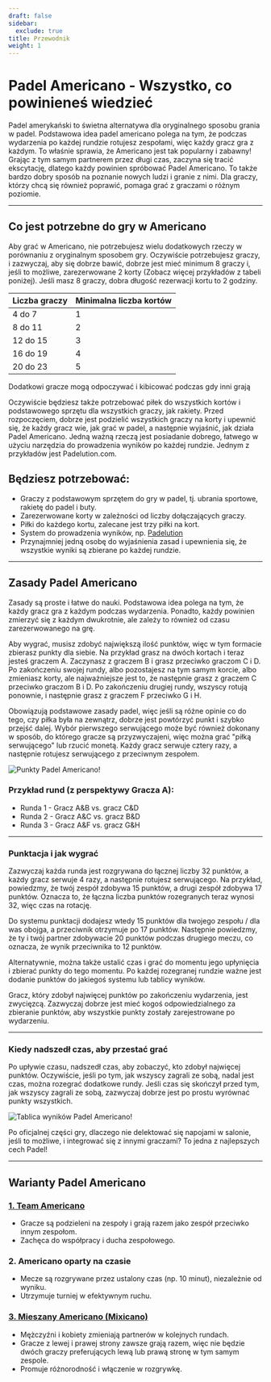 ```yaml
---
draft: false
sidebar:
  exclude: true
title: Przewodnik
weight: 1
---
```

# Padel Americano - Wszystko, co powinieneś wiedzieć

Padel amerykański to świetna alternatywa dla oryginalnego sposobu grania w padel. Podstawowa idea padel americano polega na tym, że podczas wydarzenia po każdej rundzie rotujesz zespołami, więc każdy gracz gra z każdym. To właśnie sprawia, że Americano jest tak popularny i zabawny! Grając z tym samym partnerem przez długi czas, zaczyna się tracić ekscytację, dlatego każdy powinien spróbować Padel Americano. To także bardzo dobry sposób na poznanie nowych ludzi i granie z nimi. Dla graczy, którzy chcą się również poprawić, pomaga grać z graczami o różnym poziomie.

---

## Co jest potrzebne do gry w Americano

Aby grać w Americano, nie potrzebujesz wielu dodatkowych rzeczy w porównaniu z oryginalnym sposobem gry. Oczywiście potrzebujesz graczy, i zazwyczaj, aby się dobrze bawić, dobrze jest mieć minimum 8 graczy i, jeśli to możliwe, zarezerwowane 2 korty (Zobacz więcej przykładów z tabeli poniżej). Jeśli masz 8 graczy, dobra długość rezerwacji kortu to 2 godziny.

| Liczba graczy                                           | Minimalna liczba kortów |
|--------------------------------------------------------|-------------------------|
|                           4 do 7                       |             1           |
|                          8 do 11                       |             2           |
|                          12 do 15                      |             3           |
|                          16 do 19                      |             4           |
|                          20 do 23                      |             5           |



Dodatkowi gracze mogą odpoczywać i kibicować podczas gdy inni grają

Oczywiście będziesz także potrzebować piłek do wszystkich kortów i podstawowego sprzętu dla wszystkich graczy, jak rakiety. Przed rozpoczęciem, dobrze jest podzielić wszystkich graczy na korty i upewnić się, że każdy gracz wie, jak grać w padel, a następnie wyjaśnić, jak działa Padel Americano. Jedną ważną rzeczą jest posiadanie dobrego, łatwego w użyciu narzędzia do prowadzenia wyników po każdej rundzie. Jednym z przykładów jest Padelution.com.

## Będziesz potrzebować:

- Graczy z podstawowym sprzętem do gry w padel, tj. ubrania sportowe, rakietę do padel i buty.
- Zarezerwowane korty w zależności od liczby dołączających graczy.
- Piłki do każdego kortu, zalecane jest trzy piłki na kort.
- System do prowadzenia wyników, np. [Padelution](https://padelution.com/americano)
- Przynajmniej jedną osobę do wyjaśnienia zasad i upewnienia się, że wszystkie wyniki są zbierane po każdej rundzie.

---
## Zasady Padel Americano

Zasady są proste i łatwe do nauki. Podstawowa idea polega na tym, że każdy gracz gra z każdym podczas wydarzenia. Ponadto, każdy powinien zmierzyć się z każdym dwukrotnie, ale zależy to również od czasu zarezerwowanego na grę.

Aby wygrać, musisz zdobyć największą ilość punktów, więc w tym formacie zbierasz punkty dla siebie. Na przykład grasz na dwóch kortach i teraz jesteś graczem A. Zaczynasz z graczem B i grasz przeciwko graczom C i D. Po zakończeniu swojej rundy, albo pozostajesz na tym samym korcie, albo zmieniasz korty, ale najważniejsze jest to, że następnie grasz z graczem C przeciwko graczom B i D. Po zakończeniu drugiej rundy, wszyscy rotują ponownie, i następnie grasz z graczem F przeciwko G i H.

Obowiązują podstawowe zasady padel, więc jeśli są różne opinie co do tego, czy piłka była na zewnątrz, dobrze jest powtórzyć punkt i szybko przejść dalej. Wybór pierwszego serwującego może być również dokonany w sposób, do którego gracze są przyzwyczajeni, więc można grać "piłką serwującego" lub rzucić monetą. Każdy gracz serwuje cztery razy, a następnie rotujesz serwującego z przeciwnym zespołem.

![Punkty Padel Americano!](/pl/images/padel-americano.png "Punkty Padel Americano!")

### Przykład rund (z perspektywy Gracza A):
- Runda 1 - Gracz A&B vs. gracz C&D
- Runda 2 - Gracz A&C vs. gracz B&D
- Runda 3 - Gracz A&F vs. gracz G&H

---

### Punktacja i jak wygrać
Zazwyczaj każda runda jest rozgrywana do łącznej liczby 32 punktów, a każdy gracz serwuje 4 razy, a następnie rotujesz serwującego. Na przykład, powiedzmy, że twój zespół zdobywa 15 punktów, a drugi zespół zdobywa 17 punktów. Oznacza to, że łączna liczba punktów rozegranych teraz wynosi 32, więc czas na rotację.

Do systemu punktacji dodajesz wtedy 15 punktów dla twojego zespołu / dla was obojga, a przeciwnik otrzymuje po 17 punktów. Następnie powiedzmy, że ty i twój partner zdobywacie 20 punktów podczas drugiego meczu, co oznacza, że wynik przeciwnika to 12 punktów.

Alternatywnie, można także ustalić czas i grać do momentu jego upłynięcia i zbierać punkty do tego momentu. Po każdej rozegranej rundzie ważne jest dodanie punktów do jakiegoś systemu lub tablicy wyników.

Gracz, który zdobył najwięcej punktów po zakończeniu wydarzenia, jest zwycięzcą. Zazwyczaj dobrze jest mieć kogoś odpowiedzialnego za zbieranie punktów, aby wszystkie punkty zostały zarejestrowane po wydarzeniu.

---

### Kiedy nadszedł czas, aby przestać grać
Po upływie czasu, nadszedł czas, aby zobaczyć, kto zdobył najwięcej punktów. Oczywiście, jeśli po tym, jak wszyscy zagrali ze sobą, nadal jest czas, można rozegrać dodatkowe rundy. Jeśli czas się skończył przed tym, jak wszyscy zagrali ze sobą, zazwyczaj dobrze jest po prostu wyrównać punkty wszystkich.

![Tablica wyników Padel Americano!](/pl/assets/padel-americano-scoreboard.png "Tablica wyników Padel Americano!")

Po oficjalnej części gry, dlaczego nie delektować się napojami w salonie, jeśli to możliwe, i integrować się z innymi graczami? To jedna z najlepszych cech Padel!

---

## Warianty Padel Americano

### [1. Team Americano](/pl/team-americano)
- Gracze są podzieleni na zespoły i grają razem jako zespół przeciwko innym zespołom.
- Zachęca do współpracy i ducha zespołowego.

### 2. Americano oparty na czasie
- Mecze są rozgrywane przez ustalony czas (np. 10 minut), niezależnie od wyniku.
- Utrzymuje turniej w efektywnym ruchu.

### [3. Mieszany Americano (Mixicano)](/pl/mixicano)
- Mężczyźni i kobiety zmieniają partnerów w kolejnych rundach.
- Gracze z lewej i prawej strony zawsze grają razem, więc nie będzie dwóch graczy preferujących lewą lub prawą stronę w tym samym zespole.
- Promuje różnorodność i włączenie w rozgrywkę.